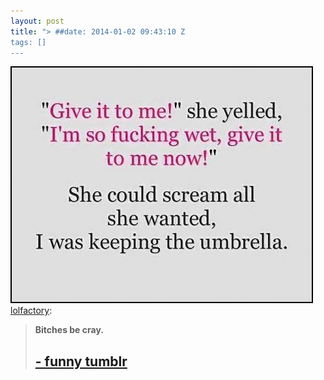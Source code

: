 ```yaml
---
layout: post
title: "> ##date: 2014-01-02 09:43:10 Z
tags: []
---
```

![](/media/2014/01/71951124722.png)
[lolfactory](http://lolfactory.tumblr.com/post/71493869959/bitches-be-cray-funny-tumblr-lol-rofl-wtf):

> **Bitches be cray.**  
> 
> [\- funny tumblr](http://lolfactory.tumblr.com)
> -----------------------------------------------
> 
>   
> 
> ##